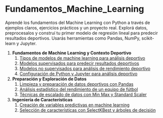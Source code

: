 # Fundamentos_Machine_Learning
Aprendé los fundamentos del Machine Learning con Python a través de ejemplos claros, ejercicios prácticos y un proyecto real. Explorá datos, preprocesalos y construí tu primer modelo de regresión lineal para predecir resultados deportivos. Usarás herramientas como Pandas, NumPy, scikit-learn y Jupyter.

1. **Fundamentos de Machine Learning y Contexto Deportivo**
    1. [Tipos de modelos de machine learning para análisis deportivo](./Contenido/01_Fundamentos_ML/01_Tipos_de_modelos_de_machine_learning.md)
    2. [Modelos supervisados para predecir resultados deportivos](./Contenido/01_Fundamentos_ML/02_Modelos_supervisados_para_predecir_resultados.md)
    3. [Modelos no supervisados para análisis de rendimiento deportivo](./Contenido/01_Fundamentos_ML/03_Modelos_no_supervisados_para_analisis_de_rendimiento.md)
    4. [Configuración de Python y Jupyter para análisis deportivo](./Contenido/01_Fundamentos_ML/04_Configuración_de_Python_y_Jupyter_para_analisis.md)
2. **Preparación y Exploración de Datos**
    1. [Limpieza y preparación de datos deportivos con Pandas](./Contenido/02_Preparacion_y_Exploracion_de_Datos/01_Limpieza_y_preparación_de_datos_con_Pandas.md)
    2. [Análisis estadístico del rendimiento de un equipo de fútbol](./Contenido/02_Preparacion_y_Exploracion_de_Datos/02_Analisis_estadistico.md)
    3. [Técnicas de escalado de datos con Min Max y Standard Scaler](./Contenido/02_Preparacion_y_Exploracion_de_Datos/03_Tecnicas_de_escalado_de_datos_con_Min_Max_y_Standard_Scaler.md)
3. **Ingeniería de Características**
    1. [Creación de variables predictivas en machine learning](./Contenido/03_Ingenieria_de_Caracteristicas/01_Creacion_de_variables_predictivas_en_machine_learning%20copy.md)
    2. [Selección de características con SelectKBest y árboles de decisión](./Contenido/03_Ingenieria_de_Caracteristicas/02_Seleccion_de_caracteristicas_con_SelectKBest_y_arboles_de_decision.md)
